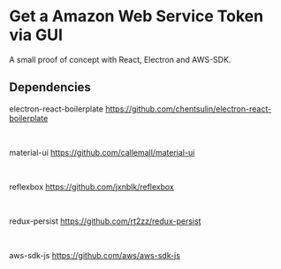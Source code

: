 # Get a Amazon Web Service Token via GUI
A small proof of concept with React, Electron and AWS-SDK. 


## Dependencies

electron-react-boilerplate
https://github.com/chentsulin/electron-react-boilerplate

<br />

material-ui
https://github.com/callemall/material-ui

<br />

reflexbox
https://github.com/jxnblk/reflexbox

<br />

redux-persist
https://github.com/rt2zz/redux-persist

<br />

aws-sdk-js
https://github.com/aws/aws-sdk-js
